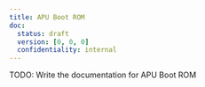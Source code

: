 ```yaml
---
title: APU Boot ROM
doc:
  status: draft
  version: [0, 0, 0]
  confidentiality: internal
---
```


TODO: Write the documentation for APU Boot ROM
